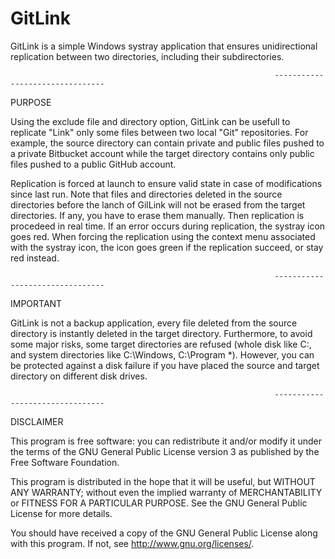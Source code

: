 # GitLink

GitLink is a simple Windows systray application that ensures unidirectional replication between two directories, including their subdirectories.

                                                               --------------------------------
PURPOSE

Using the exclude file and directory option, GitLink can be usefull to replicate "Link" only some files between two local "Git" repositories. For example, the source directory can contain private and public files pushed to a private Bitbucket account 
while the target directory contains only public files pushed to a public GitHub account.

Replication is forced at launch to ensure valid state in case of modifications since last run. Note that files and directories deleted in the source directories before the lanch of GilLink will not be erased from the target directories. If any, you have to erase them manually. Then replication is procedeed in real time. If an error occurs during replication, the systray icon goes red. When forcing the replication using the context menu associated with the systray icon, the icon goes green if the replication succeed, or stay red instead.

                                                               --------------------------------
IMPORTANT

GitLink is not a backup application, every file deleted from the source directory is instantly deleted in the target directory. Furthermore, to avoid some major risks, some target directories are refused (whole disk like C:\, and system directories like C:\\Windows, C:\\Program *). However, you can be protected against a disk failure if you have placed the source and target directory on different disk drives.

                                                               --------------------------------
DISCLAIMER

This program is free software: you can redistribute it and/or modify it under the terms of the GNU General Public License version 3 as published by the Free Software Foundation.

This program is distributed in the hope that it will be useful, but WITHOUT ANY WARRANTY; without even the implied warranty of MERCHANTABILITY or FITNESS FOR A PARTICULAR PURPOSE. See the GNU General Public License for more details.

You should have received a copy of the GNU General Public License along with this program. If not, see <http://www.gnu.org/licenses/>.
